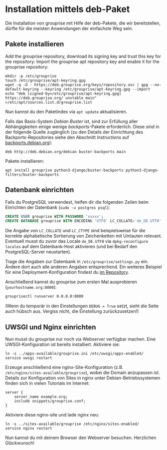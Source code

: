 # Installation mittels deb-Paket

Die Installation von grouprise mit Hilfe der deb-Pakete, die wir bereitstellen, dürfte für die
meisten Anwendungen der einfachste Weg sein.


## Pakete installieren

Add the grouprise repository, download its signing key and trust this key for the repository:
Import the grouprise apt repository key and enable it for the grouprise repository:
```shell
mkdir -p /etc/grouprise
touch /etc/grouprise/apt-keyring.gpg
wget -q -O - https://deb.grouprise.org/keys/repository.asc | gpg --no-default-keyring --keyring /etc/grouprise/apt-keyring.gpg --import
echo "deb [signed-by=/etc/grouprise/apt-keyring.gpg] https://deb.grouprise.org/ unstable main" >/etc/apt/sources.list.d/grouprise.list
```

Nun kannst du den Paketindex via `apt update` aktualisieren.

Falls das Basis-System *Debian Buster* ist, sind zur Erfüllung aller Abhängigkeiten einige wenige
*backports*-Pakete erforderlich.  Diese sind in der folgende Quelle zugänglich (zu den Details der Einrichtung des
Backports-Repositories siehe den Abschnitt *Instructions* auf [backports.debian.org](https://backports.debian.org/)):

```shell
deb http://deb.debian.org/debian buster-backports main
```

Pakete installieren:
```shell
apt install grouprise python3-django/buster-backports python3-django-filters/buster-backports
```



## Datenbank einrichten

Falls du PostgreSQL verwendest, helfen dir die folgenden Zeilen beim Einrichten der Datenbank (`sudo -u postgres psql`):

```sql
CREATE USER grouprise WITH PASSWORD 'xxxxx';
CREATE DATABASE grouprise WITH ENCODING 'UTF8' LC_COLLATE='de_DE.UTF8' LC_CTYPE='de_DE.UTF8' TEMPLATE=template0 OWNER grouprise;
```

Die Angabe von `LC_COLLATE` und `LC_CTYPE` sind beispielsweise für die korrekte alphabetische Sortierung von Zeichenketten mit Umlauten relevant.
Eventuell musst du zuvor das Locale `de_DE.UTF8` via `dpkg-reconfigure locales` auf dem Datenbank-Host aktivieren (und bei Bedarf den PostgreSQL-Server neustarten).

Trage die Angaben zur Datenbank in `/etc/grouprise/settings.py` ein. Ändere dort auch alle anderen Angaben entsprechend. Ein weiteres Beispiel für eine Deployment-Konfiguration findest du [im Repository](https://git.hack-hro.de/grouprise/grouprise/tree/master/grouprise/settings.py.production).

Anschließend kannst du grouprise zum ersten Mal ausprobieren (`yourhostname.org:8000`):

```bash
grouprisectl runserver 0.0.0.0:8000
```

(Wenn du temporär in den Einstellungen `DEBUG = True` setzt, sieht die Seite auch hübsch aus. Vergiss nicht, die Einstellung zurückzusetzen!)


## UWSGI und Nginx einrichten

Nun musst du grouprise nur noch via Webserver verfügbar machen. Eine UWSGI-Konfiguration ist bereits installiert. Aktiviere sie:
```shell
ln -s ../apps-available/grouprise.ini /etc/uwsgi/apps-enabled/
service uwsgi restart
```

Erzeuge anschließend eine nginx-Site-Konfiguration (z.B. `/etc/nginx/sites-available/grouprise`), wobei die Domain
anzupassen ist. Details zur Konfiguration von Sites in nginx unter Debian-Betriebssystemen finden sich in vielen
Tutorials im Internet:
```
server {
    server_name example.org;
    include snippets/grouprise.conf;
}
```

Aktiviere diese nginx-site und lade nginx neu:
```shell
ln -s ../sites-available/grouprise /etc/nginx/sites-enabled/
service nginx restart
```

Nun kannst du mit deinem Browser den Webserver besuchen. Herzlichen Glückwunsch!
